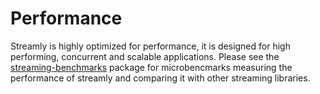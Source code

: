 # Performance

Streamly is highly optimized for performance, it is designed for
high performing, concurrent and scalable applications. Please see the
[streaming-benchmarks](https://github.com/composewell/streaming-benchmarks)
package for microbencmarks measuring the performance of streamly and comparing
it with other streaming libraries.
